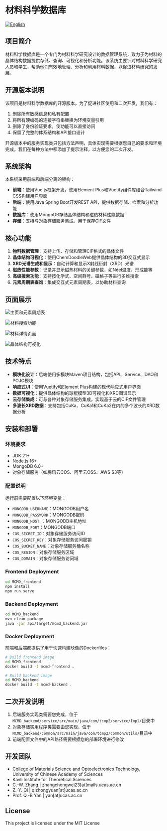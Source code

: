 # 材料科学数据库
[![English](https://img.shields.io/badge/Language-English-blue)](README.en.md)

## 项目简介
材料科学数据库是一个专门为材料科学研究设计的数据管理系统，致力于为材料的晶体结构数据提供存储、查询、可视化和分析功能。该系统主要针对材料科学研究人员和学生，帮助他们有效地管理、分析和利用材料数据，以促进材料研究的发展。

## 开源版本说明
该项目是材料科学数据库的开源版本。为了促进社区使用和二次开发，我们有：
1. 删除所有敏感信息和私有配置
2. 将所有硬编码的连接字符串替换为环境变量引用
3. 删除了身份验证要求，使功能可以直接访问
4. 保留了完整的体系结构和API接口设计

开源版本中的服务实现类只包括方法声明，具体实现需要根据您自己的要求和环境完成。我们在每种方法中都添加了提示注释，以方便您的二次开发。

## 系统架构
本系统采用前端和后端分离的架构：
- **前端**：使用Vue.js框架开发，使用Element Plus和Vuetify组件库结合Tailwind CSS构建用户界面
- **后端**：使用Java Spring Boot开发REST API，提供数据存储、检索和分析功能
- **数据库**：使用MongoDB存储晶体结构和磁热材料性能数据
- **存储**：支持与对象存储服务集成，用于保存CIF文件

## 核心功能

1. **物料数据管理**：支持上传、存储和管理CIF格式的晶体文件
2. **晶体结构可视化**：使用ChemDoodleWeb提供晶体结构的3D交互式显示
3. **XRD光谱生成和显示**：自动计算和显示X射线衍射（XRD）光谱
4. **磁热性能参数**：记录并显示磁热材料的关键参数，如Néel温度、形成能等
5. **高级搜索功能**：支持按化学式、空间群号、磁格子等进行多维搜索
6. **元素周期表查询**：集成交互式元素周期表，以协助材料查询

## 页面展示

![主页和元素周期表](show/1.png)

![材料搜索功能](show/2.png)

![材料详情页面](show/3.png)

![晶体结构可视化](show/4.png)

## 技术特点

- **模块化设计**：后端使用多模块Maven项目结构，包括API、Service、DAO和POJO模块
- **响应式UI**：使用Vuetify和Element Plus构建的现代响应式用户界面
- **数据可视化**：提供晶体结构的球棍模型3D可视化和XRD图谱显示
- **云存储集成**：可与各种对象存储服务集成，实现基于云的CIF文件管理
- **多波长XRD数据**：支持包括CuKa、CuKa1和CuKa2在内的多个波长的XRD数据分析

## 安装和部署

### 环境要求
- JDK 21+
- Node.js 16+
- MongoDB 6.0+
- 对象存储服务（如腾讯云COS、阿里云OSS、AWS S3等）

### 配置说明
运行前需要配置以下环境变量：
- `MONGODB_USERNAME`：MONGODB用户名
- `MONGODB_PASSWORD`：MONGODB密码
- `MONGODB_HOST `：MONGODB主机地址
- `MONGODB_PORT`：MONGODB端口
- `COS_SECRET_ID`：对象存储服务访问ID
- `COS_SECRET_KEY`：对象存储服务访问密钥
- `COS_BUCKET_NAME`：对象存储服务桶名称
- `COS_REGION`：对象存储服务区域
- `COS_DOMAIN`：对象存储服务访问域

### Frontend Deployment
```bash
cd MCMD_frontend
npm install
npm run serve
```

### Backend Deployment
```bash
cd MCMD_backend
mvn clean package
java -jar api/target/mcmd_backend.jar
```

### Docker Deployment
前端和后端都提供了用于快速构建映像的Dockerfiles：
```bash
# Build frontend image
cd MCMD_frontend
docker build -t mcmd-frontend .

# Build backend image
cd MCMD_backend
docker build -t mcmd-backend .
```

## 二次开发说明
1. 后端服务实现类需要您完成，位于`MCMD_backend/service/src/main/java/com/tcmp2/service/Impl/`目录中
2. 对象存储实用程序类需要由您实现，位于`MCMD_backend/common/src/main/java/com/tcmp2/common/utils/`目录中
3. 前端配置文件中的API路径需要根据您的部署环境进行修改

## 开发团队
- College of Materials Science and Optoelectronics Technology, University of Chinese Academy of Sciences
- Kavli Institute for Theoretical Sciences
- C.-W. Zhang | zhangchengwei23[at]mails.ucas.ac.cn
- Z.-Y. Qi | qizhongyuan[at]ucas.ac.cn
- Prof. Q.-B Yan | yan[at]ucas.ac.cn

## License
This project is licensed under the MIT License